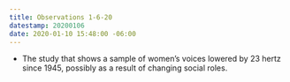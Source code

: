 ```yaml
---
title: Observations 1-6-20
datestamp: 20200106
date: 2020-01-10 15:48:00 -06:00
---
```


- The study that shows a sample of women’s voices lowered by 23 hertz since 1945, possibly as a result of changing social roles.
